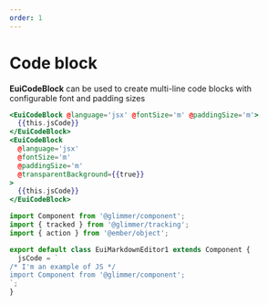 ```yaml
---
order: 1
---
```


# Code block

<EuiText>
  <p>
    <strong>EuiCodeBlock</strong> can be used to create multi-line code blocks with configurable font and padding sizes
  </p>
</EuiText>

```hbs template
<EuiCodeBlock @language='jsx' @fontSize='m' @paddingSize='m'>
  {{this.jsCode}}
</EuiCodeBlock>
<EuiCodeBlock
  @language='jsx'
  @fontSize='m'
  @paddingSize='m'
  @transparentBackground={{true}}
>
  {{this.jsCode}}
</EuiCodeBlock>
```

```javascript component
import Component from '@glimmer/component';
import { tracked } from '@glimmer/tracking';
import { action } from '@ember/object';

export default class EuiMarkdownEditor1 extends Component {
  jsCode = `
/* I'm an example of JS */ 
import Component from '@glimmer/component';
`;
}
```
